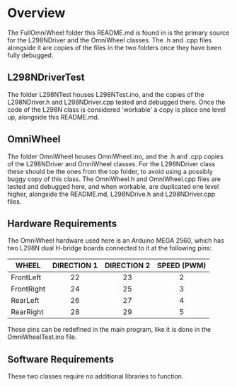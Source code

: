 # Overview

The FullOmniWheel folder this README.md is found in is the primary source for the L298NDriver and the OmniWheel classes. The .h and .cpp files alongside it are copies of the files in the two folders once they have been fully debugged.

## L298NDriverTest

The folder L298NTest houses L298NTest.ino, and the copies of the L298NDriver.h and L298NDriver.cpp tested and debugged there.  Once the code of the L298N class is considered 'workable' a copy is place one level up, alongside this README.md.

## OmniWheel

The folder OmniWheel houses OmniWheel.ino, and the .h and .cpp copies of the L298NDriver and OmniWheel classes. For the L298NDriver class these should be the ones from the top folder, to avoid using a possibly buggy copy of this class. The OmniWheel.h and OmniWheel.cpp files are tested and debugged here, and when workable, are duplicated one level higher, alongside the README.md, L298NDrive.h and L298NDriver.cpp files. 

## Hardware Requirements

The OmniWheel hardware used here is an Arduino MEGA 2560, which has two L298N dual H-bridge boards connected to it at the following pins:

| WHEEL      | DIRECTION 1 | DIRECTION 2 | SPEED (PWM) |
| ---------- |:-----------:|:-----------:|:-----------:|
| FrontLeft  | 22          | 23          | 2           |
| FrontRight | 24          | 25          | 3           |
| RearLeft   | 26          | 27          | 4           |
| RearRight  | 28          | 29          | 5           |

These pins can be redefined in the main program, like it is done in the OmniWheelTest.ino file. 

## Software Requirements

These two classes require no additional libraries to function. 






